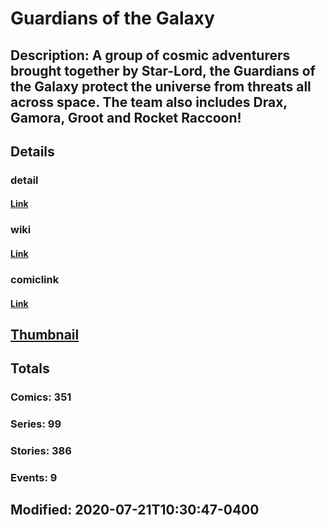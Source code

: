 # Guardians of the Galaxy
## Description: A group of cosmic adventurers brought together by Star-Lord, the  Guardians of the Galaxy protect the universe from threats all  across space. The team also includes Drax, Gamora, Groot and Rocket  Raccoon!
## Details
### detail
#### [Link](http://marvel.com/comics/characters/1011299/guardians_of_the_galaxy?utm_campaign=apiRef&utm_source=225578a89fc76f3d20fbffda5d17a88d)
### wiki
#### [Link](http://marvel.com/universe/Guardians_of_the_Galaxy?utm_campaign=apiRef&utm_source=225578a89fc76f3d20fbffda5d17a88d)
### comiclink
#### [Link](http://marvel.com/comics/characters/1011299/guardians_of_the_galaxy?utm_campaign=apiRef&utm_source=225578a89fc76f3d20fbffda5d17a88d)
## [Thumbnail](http://i.annihil.us/u/prod/marvel/i/mg/2/70/50febd8be6b5d.jpg)
## Totals
### Comics: 351
### Series: 99
### Stories: 386
### Events: 9
## Modified: 2020-07-21T10:30:47-0400